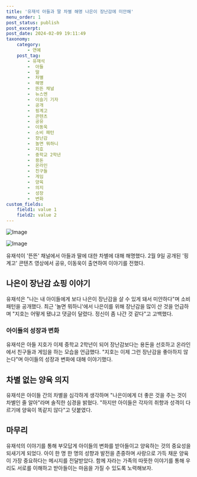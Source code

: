 ```yaml
---
title: '유재석 아들과 딸 차별 해명 나은이 장난감에 미안해'
menu_order: 1
post_status: publish
post_excerpt: 
post_date: 2024-02-09 19:11:49
taxonomy:
    category:
        - 연예
    post_tag:
        - 유재석
        -  아들
        -  딸
        -  차별
        -  해명
        -  뜬뜬 채널
        -  뉴스엔
        -  이슬기 기자
        -  공개
        -  핑계고
        -  콘텐츠
        -  공유
        -  이동욱
        -  소비 패턴
        -  장난감
        -  놀면 뭐하니
        -  지호
        -  중학교 2학년
        -  용돈
        -  온라인
        -  친구들
        -  게임
        -  양육
        -  의지
        -  성장
        -  변화
custom_fields:
    field1: value 1
    field2: value 2
---
```


![Image](https://ssl.pstatic.net/mimgnews/image/609/2024/02/09/202402091320542110_1_20240209150604502.jpg?type=w540)

![Image](https://mimgnews.pstatic.net/image/609/2024/02/09/202402091320542110_2_20240209150604505.jpg?type=w540)

유재석이 '뜬뜬' 채널에서 아들과 딸에 대한 차별에 대해 해명했다. 2월 9일 공개된 '핑계고' 콘텐츠 영상에서 공유, 이동욱이 출연하여 이야기를 전했다. 
## 나은이 장난감 쇼핑 이야기
유재석은 "나는 내 아이들에게 보다 나은이 장난감을 살 수 있게 돼서 미안하다"며 소비 패턴을 공개했다. 최근 '놀면 뭐하니'에서 나은이를 위해 장난감을 많이 산 것을 언급하며 "지호는 어떻게 됐냐고 댓글이 달렸다. 정신이 좀 나간 것 같다"고 고백했다.
### 아이들의 성장과 변화
유재석은 아들 지호가 이제 중학교 2학년이 되어 장난감보다는 용돈을 선호하고 온라인에서 친구들과 게임을 하는 모습을 언급했다. "지호는 이제 그런 장난감을 좋아하지 않는다"며 아이들의 성장과 변화에 대해 이야기했다.
## 차별 없는 양육 의지
유재석은 아이들 간의 차별을 심각하게 생각하며 "나은이에게 더 좋은 것을 주는 것이 차별인 줄 알아"라며 솔직한 심경을 밝혔다. "하지만 아이들은 각자의 취향과 성격이 다르기에 양육이 똑같지 않다"고 덧붙였다.
## 마무리
유재석의 이야기를 통해 부모답게 아이들의 변화를 받아들이고 양육하는 것의 중요성을 되새기게 되었다. 아이 한 명 한 명의 성향과 발전을 존중하며 사랑으로 가득 채운 양육이 가장 중요하다는 메시지를 전달받았다. 함께 자라는 가족의 따뜻한 이야기를 통해 우리도 서로를 이해하고 받아들이는 마음을 가질 수 있도록 노력해보자.
